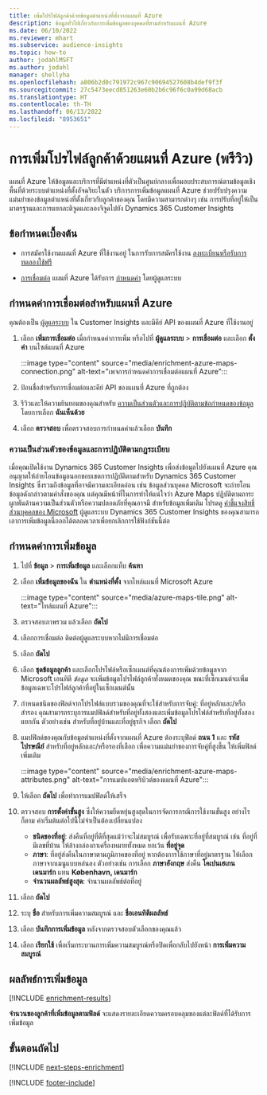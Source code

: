 ```yaml
---
title: เพิ่มโปรไฟล์ลูกค้าด้วยข้อมูลตำแหน่งที่ตั้งจากแผนที่ Azure
description: ข้อมูลทั่วไปเกี่ยวกับการเพิ่มข้อมูลของบุคคลที่สามสำหรับแผนที่ Azure
ms.date: 06/10/2022
ms.reviewer: mhart
ms.subservice: audience-insights
ms.topic: how-to
author: jodahlMSFT
ms.author: jodahl
manager: shellyha
ms.openlocfilehash: a806b2d0c791972c967c90694527608b4def9f3f
ms.sourcegitcommit: 27c5473eecd851263e60b2b6c96f6c0a99d68acb
ms.translationtype: HT
ms.contentlocale: th-TH
ms.lasthandoff: 06/13/2022
ms.locfileid: "8953651"
---
```

# <a name="enrichment-of-customer-profiles-with-azure-maps-preview"></a>การเพิ่มโปรไฟล์ลูกค้าด้วยแผนที่ Azure (พรีวิว)

แผนที่ Azure ให้ข้อมูลและบริการที่มีตำแหน่งที่ตัวเป็นศูนย์กลางเพื่อมอบประสบการณ์ตามข้อมูลเชิงพื้นที่ด้วยระบบตำแหน่งที่ตั้งอัจฉริยะในตัว บริการการเพิ่มข้อมูลแผนที่ Azure ช่วยปรับปรุงความแม่นยำของข้อมูลตำแหน่งที่ตั้งเกี่ยวกับลูกค้าของคุณ โดยมีความสามารถต่างๆ เช่น การปรับที่อยู่ให้เป็นมาตรฐานและการแยกละติจูดและลองจิจูดไปยัง Dynamics 365 Customer Insights

## <a name="prerequisites"></a>ข้อกำหนดเบื้องต้น

- การสมัครใช้งานแผนที่ Azure ที่ใช้งานอยู่ ในการรับการสมัครใช้งาน [ลงทะเบียนหรือรับการทดลองใช้ฟรี](https://azure.microsoft.com/services/azure-maps/)

- [การเชื่อมต่อ](connections.md) แผนที่ Azure ได้รับการ [กำหนดค่า](#configure-the-connection-for-azure-maps) โดยผู้ดูแลระบบ

## <a name="configure-the-connection-for-azure-maps"></a>กำหนดค่าการเชื่อมต่อสำหรับแผนที่ Azure

คุณต้องเป็น [ผู้ดูแลระบบ](permissions.md#admin) ใน Customer Insights และมีคีย์ API ของแผนที่ Azure ที่ใช้งานอยู่

1. เลือก **เพิ่มการเชื่อมต่อ** เมื่อกำหนดค่าการเพิ่ม หรือไปที่ **ผู้ดูแลระบบ** > **การเชื่อมต่อ** และเลือก **ตั้งค่า** บนไซต์แผนที่ Azure

   :::image type="content" source="media/enrichment-azure-maps-connection.png" alt-text="เพจการกำหนดค่าการเชื่อมต่อแผนที่ Azure":::

1. ป้อนชื่อสำหรับการเชื่อมต่อและคีย์ API ของแผนที่ Azure ที่ถูกต้อง

1. รีวิวและให้ความยินยอมของคุณสำหรับ [ความเป็นส่วนตัวและการปฏิบัติตามข้อกำหนดของข้อมูล](#data-privacy-and-compliance) โดยการเลือก **ฉันเห็นด้วย**

1. เลือก **ตรวจสอบ** เพื่อตรวจสอบการกำหนดค่าแล้วเลือก **บันทึก**

### <a name="data-privacy-and-compliance"></a>ความเป็นส่วนตัวของข้อมูลและการปฏิบัติตามกฎระเบียบ

เมื่อคุณเปิดใช้งาน Dynamics 365 Customer Insights เพื่อส่งข้อมูลไปยังแผนที่ Azure คุณอนุญาตให้ถ่ายโอนข้อมูลนอกขอบเขตการปฏิบัติตามสำหรับ Dynamics 365 Customer Insights ซึ่งรวมถึงข้อมูลที่อาจมีความละเอียดอ่อน เช่น ข้อมูลส่วนบุคคล Microsoft จะถ่ายโอนข้อมูลดังกล่าวตามคำสั่งของคุณ แต่คุณมีหน้าที่ในการทำให้แน่ใจว่า Azure Maps ปฏิบัติตามภาระผูกพันด้านความเป็นส่วนตัวหรือความปลอดภัยที่คุณอาจมี สำหรับข้อมูลเพิ่มเติม โปรดดู [คำชี้แจงสิทธิ์ส่วนบุคคลของ Microsoft](https://go.microsoft.com/fwlink/?linkid=396732)
ผู้ดูแลระบบ Dynamics 365 Customer Insights ของคุณสามารถเอาการเพิ่มข้อมูลนี้ออกได้ตลอดเวลาเพื่อยกเลิกการใช้ฟังก์ชันนี้ต่อ

## <a name="configure-the-enrichment"></a>กำหนดค่าการเพิ่มข้อมูล

1. ไปที่ **ข้อมูล** > **การเพิ่มข้อมูล** และเลือกแท็บ **ค้นหา**

1. เลือก **เพิ่มข้อมูลของฉัน** ใน **ตำแหน่งที่ตั้ง** จากไทล์แผนที่ Microsoft Azure

   :::image type="content" source="media/azure-maps-tile.png" alt-text="ไทล์แผนที่ Azure":::

1. ตรวจสอบภาพรวม แล้วเลือก **ถัดไป**

1. เลือกการเชื่อมต่อ ติดต่อผู้ดูแลระบบหากไม่มีการเชื่อมต่อ

1. เลือก **ถัดไป**

1. เลือก **ชุดข้อมูลลูกค้า** และเลือกโปรไฟล์หรือเซ็กเมนต์ที่คุณต้องการเพิ่มด้วยข้อมูลจาก Microsoft เอนทิตี *ข้อมูล* จะเพิ่มข้อมูลโปรไฟล์ลูกค้าทั้งหมดของคุณ ขณะที่เซ็กเมนต์จะเพิ่มข้อมูลเฉพาะโปรไฟล์ลูกค้าที่อยู่ในเซ็กเมนต์นั้น

1. กำหนดชนิดของฟิลด์จากโปรไฟล์แบบรวมของคุณที่จะใช้สำหรับการจับคู่: ที่อยู่หลักและ/หรือสำรอง คุณสามารถระบุการแมปฟิลด์สำหรับที่อยู่ทั้งสองและเพิ่มข้อมูลโปรไฟล์สำหรับที่อยู่ทั้งสองแยกกัน ตัวอย่างเช่น สำหรับที่อยู่บ้านและที่อยู่ธุรกิจ เลือก **ถัดไป**

1. แมปฟิลด์ของคุณกับข้อมูลตำแหน่งที่ตั้งจากแผนที่ Azure ต้องระบุฟิลด์ **ถนน 1** และ **รหัสไปรษณีย์** สำหรับที่อยู่หลักและ/หรือรองที่เลือก เพื่อความแม่นยำของการจับคู่ที่สูงขึ้น ให้เพิ่มฟิลด์เพิ่มเติม

   :::image type="content" source="media/enrichment-azure-maps-attributes.png" alt-text="การแมปแอตทริบิวต์ของแผนที่ Azure":::

1. ให้เลือก **ถัดไป** เพื่อทำการแมปฟิลด์ให้เสร็จ

1. ตรวจสอบ **การตั้งค่าขั้นสูง** ซึ่งให้ความยืดหยุ่นสูงสุดในการจัดการกรณีการใช้งานขั้นสูง อย่างไรก็ตาม ค่าเริ่มต้นต่อไปนี้ไม่จำเป็นต้องเปลี่ยนแปลง

   - **ชนิดของที่อยู่**: ส่งคืนที่อยู่ที่ดีที่สุดแม้ว่าจะไม่สมบูรณ์ เพื่อรับเฉพาะที่อยู่ที่สมบูรณ์ เช่น ที่อยู่ที่มีเลขที่บ้าน ให้ล้างกล่องกาเครื่องหมายทั้งหมด ยกเว้น **ที่อยู่จุด**
   - **ภาษา**: ที่อยู่ส่งคืนในภาษาตามภูมิภาคของที่อยู่ หากต้องการใช้ภาษาที่อยู่มาตรฐาน ให้เลือกภาษาจากเมนูแบบหล่นลง ตัวอย่างเช่น การเลือก **ภาษาอังกฤษ** ส่งคืน **โคเปนเฮเกน เดนมาร์ก** แทน **København, เดนมาร์ก**
   - **จำนวนผลลัพธ์สูงสุด**: จำนวนผลลัพธ์ต่อที่อยู่

1. เลือก **ถัดไป**

1. ระบุ **ชื่อ** สำหรับการเพิ่มความสมบูรณ์ และ **ชื่อเอนทิตีผลลัพธ์**

1. เลือก **บันทึกการเพิ่มข้อมูล** หลังจากตรวจสอบตัวเลือกของคุณแล้ว

1. เลือก **เรียกใช้** เพื่อเริ่มกระบวนการเพิ่มความสมบูรณ์หรือปิดเพื่อกลับไปยังหน้า **การเพิ่มความสมบูรณ์**

## <a name="enrichment-results"></a>ผลลัพธ์การเพิ่มข้อมูล

[!INCLUDE [enrichment-results](includes/enrichment-results.md)]

**จำนวนของลูกค้าที่เพิ่มข้อมูลตามฟิลด์** จะแสดงรายละเอียดความครอบคลุมของแต่ละฟิลด์ที่ได้รับการเพิ่มข้อมูล

## <a name="next-steps"></a>ขั้นตอนถัดไป

[!INCLUDE [next-steps-enrichment](includes/next-steps-enrichment.md)]

[!INCLUDE [footer-include](includes/footer-banner.md)]
